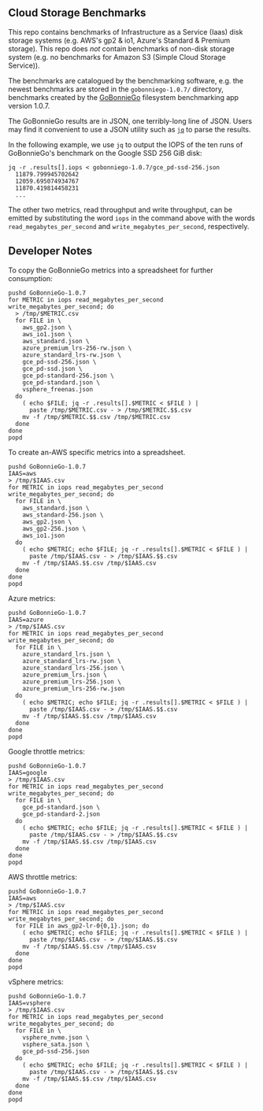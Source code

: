 ## Cloud Storage Benchmarks

This repo contains benchmarks of Infrastructure as a Service (Iaas) disk
storage systems (e.g. AWS's gp2 & io1, Azure's Standard & Premium storage).
This repo does _not_ contain benchmarks of non-disk storage system (e.g. no
benchmarks for Amazon S3 (Simple Cloud Storage Service)).

The benchmarks are catalogued by the benchmarking software, e.g. the newest
benchmarks are stored in the `gobonniego-1.0.7/` directory, benchmarks created
by the [GoBonnieGo](https://github.com/cunnie/gobonniego) filesystem
benchmarking app version 1.0.7.

The GoBonnieGo results are in JSON, one terribly-long line of JSON. Users may
find it convenient to use a JSON utility such as
[`jq`](https://stedolan.github.io/jq/) to parse the results.

In the following example, we use `jq` to output the IOPS of the ten runs
of GoBonnieGo's benchmark on the Google SSD 256 GiB disk:

```
jq -r .results[].iops < gobonniego-1.0.7/gce_pd-ssd-256.json
  11879.799945702642
  12059.695074934767
  11870.419814458231
  ...
```

The other two metrics, read throughput and write throughput, can be emitted by
substituting the word `iops` in the command above with the words
`read_megabytes_per_second` and `write_megabytes_per_second`, respectively.

## Developer Notes

To copy the GoBonnieGo metrics into a spreadsheet for further consumption:

```
pushd GoBonnieGo-1.0.7
for METRIC in iops read_megabytes_per_second write_megabytes_per_second; do
  > /tmp/$METRIC.csv
  for FILE in \
    aws_gp2.json \
    aws_io1.json \
    aws_standard.json \
    azure_premium_lrs-256-rw.json \
    azure_standard_lrs-rw.json \
    gce_pd-ssd-256.json \
    gce_pd-ssd.json \
    gce_pd-standard-256.json \
    gce_pd-standard.json \
    vsphere_freenas.json
  do
    ( echo $FILE; jq -r .results[].$METRIC < $FILE ) |
      paste /tmp/$METRIC.csv - > /tmp/$METRIC.$$.csv
    mv -f /tmp/$METRIC.$$.csv /tmp/$METRIC.csv
  done
done
popd
```
To create an-AWS specific metrics into a spreadsheet.
```
pushd GoBonnieGo-1.0.7
IAAS=aws
> /tmp/$IAAS.csv
for METRIC in iops read_megabytes_per_second write_megabytes_per_second; do
  for FILE in \
    aws_standard.json \
    aws_standard-256.json \
    aws_gp2.json \
    aws_gp2-256.json \
    aws_io1.json
  do
    ( echo $METRIC; echo $FILE; jq -r .results[].$METRIC < $FILE ) |
      paste /tmp/$IAAS.csv - > /tmp/$IAAS.$$.csv
    mv -f /tmp/$IAAS.$$.csv /tmp/$IAAS.csv
  done
done
popd
```
Azure metrics:
```
pushd GoBonnieGo-1.0.7
IAAS=azure
> /tmp/$IAAS.csv
for METRIC in iops read_megabytes_per_second write_megabytes_per_second; do
  for FILE in \
    azure_standard_lrs.json \
    azure_standard_lrs-rw.json \
    azure_standard_lrs-256.json \
    azure_premium_lrs.json \
    azure_premium_lrs-256.json \
    azure_premium_lrs-256-rw.json
  do
    ( echo $METRIC; echo $FILE; jq -r .results[].$METRIC < $FILE ) |
      paste /tmp/$IAAS.csv - > /tmp/$IAAS.$$.csv
    mv -f /tmp/$IAAS.$$.csv /tmp/$IAAS.csv
  done
done
popd
```
Google throttle metrics:
```
pushd GoBonnieGo-1.0.7
IAAS=google
> /tmp/$IAAS.csv
for METRIC in iops read_megabytes_per_second write_megabytes_per_second; do
  for FILE in \
    gce_pd-standard.json \
    gce_pd-standard-2.json
  do
    ( echo $METRIC; echo $FILE; jq -r .results[].$METRIC < $FILE ) |
      paste /tmp/$IAAS.csv - > /tmp/$IAAS.$$.csv
    mv -f /tmp/$IAAS.$$.csv /tmp/$IAAS.csv
  done
done
popd
```
AWS throttle metrics:
```
pushd GoBonnieGo-1.0.7
IAAS=aws
> /tmp/$IAAS.csv
for METRIC in iops read_megabytes_per_second write_megabytes_per_second; do
  for FILE in aws_gp2-lr-0{0,1}.json; do
    ( echo $METRIC; echo $FILE; jq -r .results[].$METRIC < $FILE ) |
      paste /tmp/$IAAS.csv - > /tmp/$IAAS.$$.csv
    mv -f /tmp/$IAAS.$$.csv /tmp/$IAAS.csv
  done
done
popd
```
vSphere metrics:
```
pushd GoBonnieGo-1.0.7
IAAS=vsphere
> /tmp/$IAAS.csv
for METRIC in iops read_megabytes_per_second write_megabytes_per_second; do
  for FILE in \
    vsphere_nvme.json \
    vsphere_sata.json \
    gce_pd-ssd-256.json
  do
    ( echo $METRIC; echo $FILE; jq -r .results[].$METRIC < $FILE ) |
      paste /tmp/$IAAS.csv - > /tmp/$IAAS.$$.csv
    mv -f /tmp/$IAAS.$$.csv /tmp/$IAAS.csv
  done
done
popd
```
